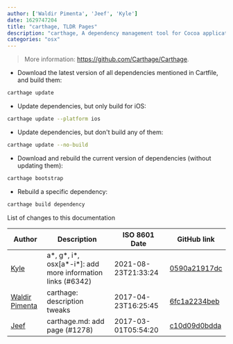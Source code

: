 ```yaml
---
author: ['Waldir Pimenta', 'Jeef', 'Kyle']
date: 1629747204
title: "carthage, TLDR Pages"
description: "carthage, A dependency management tool for Cocoa applications."
categories: "osx"
---
```

> More information: <https://github.com/Carthage/Carthage>.

- Download the latest version of all dependencies mentioned in Cartfile, and build them:

```bash
carthage update
```

- Update dependencies, but only build for iOS:

```bash
carthage update --platform ios
```

- Update dependencies, but don't build any of them:

```bash
carthage update --no-build
```

- Download and rebuild the current version of dependencies (without updating them):

```bash
carthage bootstrap
```

- Rebuild a specific dependency:

```bash
carthage build dependency
```
List of changes to this documentation


Author | Description | ISO 8601 Date | GitHub link
------|-----|-----|-----
[Kyle](mailto:76597257+Gitleptune@users.noreply.github.com) | a*, g*, i*, osx[a*-i*]: add more information links (#6342) | 2021-08-23T21:33:24 | [0590a21917dc](https://github.com/tldr-pages/tldr/commit/0590a21917dc981d3cc64b8094b1cffa9d0a3b78)
[Waldir Pimenta](mailto:waldyrious@gmail.com) | carthage: description tweaks | 2017-04-23T16:25:45 | [6fc1a2234beb](https://github.com/tldr-pages/tldr/commit/6fc1a2234beb2c1e7545cb17b58644dd95b66992)
[Jeef](mailto:jeeftor@users.noreply.github.com) | carthage.md: add page (#1278) | 2017-03-01T05:54:20 | [c10d09d0bdda](https://github.com/tldr-pages/tldr/commit/c10d09d0bdda5daec4a3a64f6d05c3465494a59d)

